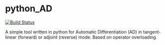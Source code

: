 # python_AD
[![Build Status](https://travis-ci.org/Sehlingdorf/python_AD.svg?branch=master)](https://travis-ci.org/Sehlingdorf/python_AD)

A simple tool written in python for Automatic Differentiation (AD) in tangent-linear (forward) or adjoint (reverse) mode. Based on operator overloading.
